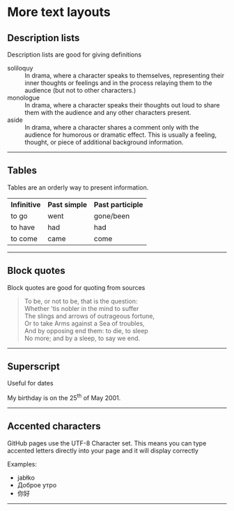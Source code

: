 <h1>More text layouts</h1>
<h2>Description lists</h2>
<p>Description lists are good for giving definitions</p>
<dl>
  <dt>soliloquy</dt>
  <dd>In drama, where a character speaks to themselves, representing their inner thoughts or feelings and in the process relaying them to the audience (but not to other characters.)</dd>
  <dt>monologue</dt>
  <dd>In drama, where a character speaks their thoughts out loud to share them with the audience and any other characters present.</dd>
  <dt>aside</dt>
  <dd>In drama, where a character shares a comment only with the audience for humorous or dramatic effect. This is usually a feeling, thought, or piece of additional background information.</dd>
</dl>

<hr>
<h2>Tables</h2>
<p>Tables are an orderly way to present information.</p>
<table>
  <tr><th>Infinitive</th><th>Past simple</th><th>Past participle</th></tr>
  <tr>
    <td>to go</td><td>went</td><td>gone/been</td>
  </tr>
   <tr>
    <td>to have</td><td>had</td><td>had</td>
  </tr>
  <tr>
    <td>to come</td><td>came</td><td>come</td>
  </tr>
  </table>
  

<hr>

<h2>Block quotes</h2>
<p>Block quotes are good for quoting from sources</p>

<blockquote cite="https://en.wikipedia.org/wiki/To_be,_or_not_to_be">
  <p>To be, or not to be, that is the question:<br>
      Whether 'tis nobler in the mind to suffer<br>
      The slings and arrows of outrageous fortune,<br>
      Or to take Arms against a Sea of troubles,<br>
      And by opposing end them: to die, to sleep<br>
      No more; and by a sleep, to say we end.
    </p>
</blockquote>
<hr>
<h2>Superscript</h2>
<p>Useful for dates</p>
<p>My birthday is on the 25<sup>th</sup> of May 2001.</p>
<hr>

<h2>Accented characters</h2>
<p>GitHub pages use the UTF-8 Character set. This means you can type accented letters directly into your page and it will display correctly</p>
<p>Examples:</p>
<ul>
    <li lang="pl">jabłko</li>
    <li lang="ru">Доброе утро</li>
    <li lang="zh-Hans">你好</li>
</ul>
<hr>

